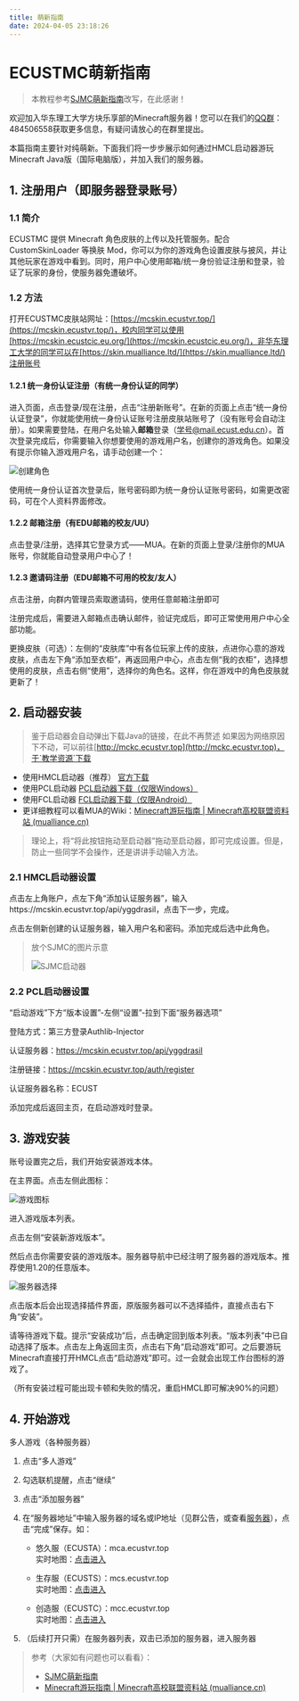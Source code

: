 ```yaml
---
title: 萌新指南
date: 2024-04-05 23:18:26
---
```

# ECUSTMC萌新指南
> 本教程参考[SJMC萌新指南](https://mc.sjtu.cn/tutorial/)改写，在此感谢！

欢迎加入华东理工大学方块乐享部的Minecraft服务器！您可以在我们的[QQ群](https://qm.qq.com/q/jqFxBzF8gU)：484506558获取更多信息，有疑问请放心的在群里提出。

本篇指南主要针对纯萌新。下面我们将一步步展示如何通过HMCL启动器游玩Minecraft Java版（国际电脑版），并加入我们的服务器。

## 1. 注册用户（即服务器登录账号）
### 1.1 简介
ECUSTMC 提供 Minecraft 角色皮肤的上传以及托管服务。配合 CustomSkinLoader 等换肤 Mod，你可以为你的游戏角色设置皮肤与披风，并让其他玩家在游戏中看到。同时，用户中心使用邮箱/统一身份验证注册和登录，验证了玩家的身份，使服务器免遭破坏。

### 1.2 方法
打开ECUSTMC皮肤站网址：[https://mcskin.ecustvr.top/](https://mcskin.ecustvr.top/)，校内同学可以使用[https://mcskin.ecustcic.eu.org/](https://mcskin.ecustcic.eu.org/)，非华东理工大学的同学可以在[https://skin.mualliance.ltd/](https://skin.mualliance.ltd/)注册账号

#### 1.2.1 统一身份认证注册（有统一身份认证的同学）
进入页面，点击登录/现在注册，点击“注册新账号”。在新的页面上点击“统一身份认证登录”，你就能使用统一身份认证账号注册皮肤站账号了（没有账号会自动注册）。如果需要登陆，在用户名处输入**邮箱**登录（学号@mail.ecust.edu.cn）。首次登录完成后，你需要输入你想要使用的游戏用户名，创建你的游戏角色。如果没有提示你输入游戏用户名，请手动创建一个：

![创建角色](https://mc.sjtu.cn/wp-content/uploads/2023/08/image.png)

使用统一身份认证首次登录后，账号密码即为统一身份认证账号密码，如需更改密码，可在个人资料界面修改。

#### 1.2.2 邮箱注册（有EDU邮箱的校友/UU）
点击登录/注册，选择其它登录方式——MUA。在新的页面上登录/注册你的MUA账号，你就能自动登录用户中心了！

#### 1.2.3 邀请码注册（EDU邮箱不可用的校友/友人）
点击注册，向群内管理员索取邀请码，使用任意邮箱注册即可

注册完成后，需要进入邮箱点击确认邮件，验证完成后，即可正常使用用户中心全部功能。

更换皮肤（可选）：左侧的“皮肤库”中有各位玩家上传的皮肤，点进你心意的游戏皮肤，点击左下角“添加至衣柜”，再返回用户中心，点击左侧“我的衣柜”，选择想使用的皮肤，点击右侧“使用”，选择你的角色名。这样，你在游戏中的角色皮肤就更新了！

## 2. 启动器安装
> 鉴于启动器会自动弹出下载Java的链接，在此不再赘述
如果因为网络原因下不动，可以前往[http://mckc.ecustvr.top](http://mckc.ecustvr.top)，于`教学资源`下载
* 使用HMCL启动器（推荐） [官方下载](https://ci.huangyuhui.net/job/HMCL/)
* 使用PCL启动器 [PCL启动器下载（仅限Windows）](https://afdian.net/p/0164034c016c11ebafcb52540025c377)
* 使用FCL启动器 [FCL启动器下载（仅限Android）](https://github.com/FCL-Team/FoldCraftLauncher/releases)
* 更详细教程可以看MUA的Wiki：[Minecraft游玩指南 | Minecraft高校联盟资料站 (mualliance.cn)](https://docs.mualliance.cn/zh/tutorial/start)

> 理论上，将“将此按钮拖动至启动器”拖动至启动器，即可完成设置。但是，防止一些同学不会操作，还是讲讲手动输入方法。
    
### 2.1 HMCL启动器设置
点击左上角账户，点左下角“添加认证服务器”，输入https://mcskin.ecustvr.top/api/yggdrasil，点击下一步，完成。

点击左侧新创建的认证服务器，输入用户名和密码。添加完成后选中此角色。

> 放个SJMC的图片示意
> 
> ![SJMC启动器](https://mc.sjtu.cn/wp-content/uploads/2023/08/image-8.png)

### 2.2 PCL启动器设置
“启动游戏”下方“版本设置”-左侧“设置”-拉到下面“服务器选项”

登陆方式：第三方登录Authlib-Injector

认证服务器：https://mcskin.ecustvr.top/api/yggdrasil

注册链接：https://mcskin.ecustvr.top/auth/register

认证服务器名称：ECUST

添加完成后返回主页，在启动游戏时登录。

## 3. 游戏安装
账号设置完之后，我们开始安装游戏本体。

在主界面。点击左侧此图标：

![游戏图标](https://mc.sjtu.cn/wp-content/uploads/2023/08/image-7.png)

进入游戏版本列表。

点击左侧“安装新游戏版本”。

然后点击你需要安装的游戏版本。服务器导航中已经注明了服务器的游戏版本。推荐使用1.20的任意版本。

![服务器选择](https://mc.sjtu.cn/wp-content/uploads/2023/08/image-9.png)

点击版本后会出现选择插件界面，原版服务器可以不选择插件，直接点击右下角“安装”。

请等待游戏下载。提示“安装成功”后，点击确定回到版本列表。“版本列表”中已自动选择了版本。点击左上角返回主页，点击右下角“启动游戏”即可。之后要游玩Minecraft直接打开HMCL点击“启动游戏”即可。过一会就会出现工作台图标的游戏了。

（所有安装过程可能出现卡顿和失败的情况，重启HMCL即可解决90%的问题）

## 4. 开始游戏
多人游戏（各种服务器）

1. 点击“多人游戏”

2. 勾选联机提醒，点击“继续”

3. 点击“添加服务器”

4. 在“服务器地址”中输入服务器的域名或IP地址（见群公告，或查看[服务器](/server/)），点击“完成”保存。如：
    - 悠久服（ECUSTA）：mca.ecustvr.top  
        实时地图：[点击进入](http://mcmap.ecustvr.top:8101/)

    - 生存服（ECUSTS）：mcs.ecustvr.top  
        实时地图：[点击进入](http://mcmap.ecustvr.top:8123/)

    - 创造服（ECUSTC）：mcc.ecustvr.top  
        实时地图：[点击进入](http://mcmap.ecustvr.top:8100/)

5. （后续打开只需）在服务器列表，双击已添加的服务器，进入服务器

> 参考（大家如有问题也可以看看）：
> * [SJMC萌新指南](https://mc.sjtu.cn/tutorial/)
> * [Minecraft游玩指南 | Minecraft高校联盟资料站 (mualliance.cn)](https://docs.mualliance.cn/zh/tutorial/start)